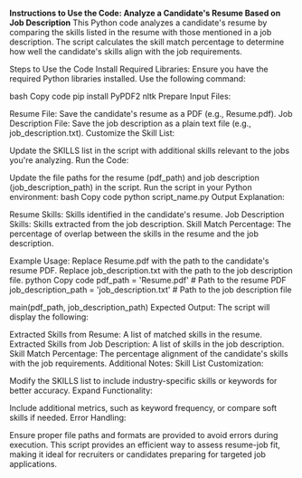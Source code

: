 **﻿Instructions to Use the Code: Analyze a Candidate's Resume Based on Job Description**
This Python code analyzes a candidate's resume by comparing the skills listed in the resume with those mentioned in a job description. The script calculates the skill match percentage to determine how well the candidate's skills align with the job requirements.

Steps to Use the Code
Install Required Libraries: Ensure you have the required Python libraries installed. Use the following command:

bash
Copy code
pip install PyPDF2 nltk
Prepare Input Files:

Resume File: Save the candidate's resume as a PDF (e.g., Resume.pdf).
Job Description File: Save the job description as a plain text file (e.g., job_description.txt).
Customize the Skill List:

Update the SKILLS list in the script with additional skills relevant to the jobs you're analyzing.
Run the Code:

Update the file paths for the resume (pdf_path) and job description (job_description_path) in the script.
Run the script in your Python environment:
bash
Copy code
python script_name.py
Output Explanation:

Resume Skills: Skills identified in the candidate's resume.
Job Description Skills: Skills extracted from the job description.
Skill Match Percentage: The percentage of overlap between the skills in the resume and the job description.

Example Usage:
Replace Resume.pdf with the path to the candidate's resume PDF.
Replace job_description.txt with the path to the job description file.
python
Copy code
pdf_path = 'Resume.pdf'  # Path to the resume PDF
job_description_path = 'job_description.txt'  # Path to the job description file

main(pdf_path, job_description_path)
Expected Output:
The script will display the following:

Extracted Skills from Resume: A list of matched skills in the resume.
Extracted Skills from Job Description: A list of skills in the job description.
Skill Match Percentage: The percentage alignment of the candidate's skills with the job requirements.
Additional Notes:
Skill List Customization:

Modify the SKILLS list to include industry-specific skills or keywords for better accuracy.
Expand Functionality:

Include additional metrics, such as keyword frequency, or compare soft skills if needed.
Error Handling:

Ensure proper file paths and formats are provided to avoid errors during execution.
This script provides an efficient way to assess resume-job fit, making it ideal for recruiters or candidates preparing for targeted job applications.
